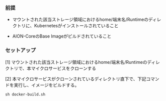 ### 前提 ###


* マウントされた該当ストレージ領域におけるhome/端末名/Runtimeのディレクトリに、Kubernetesがインストールされていること

* AION-CoreのBase Imageがビルドされていること

### セットアップ ###


[1] マウントされた該当ストレージ領域におけるhome/端末名/Runtimeのディレクトリで、本マイクロサービスをクローンする

[2] 本マイクロサービスがクローンされているディレクトリ直下で、下記コマンドを実行し、イメージをビルドする。

```
sh docker-build.sh
```
